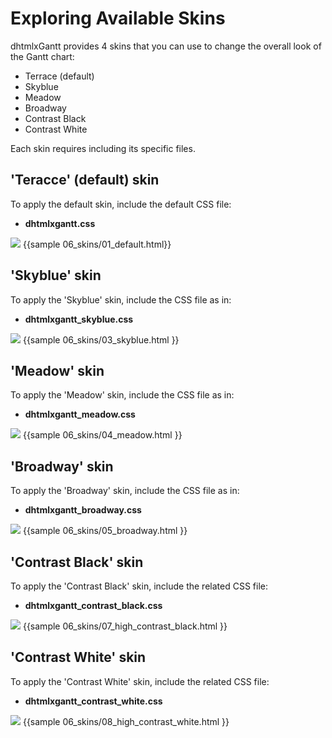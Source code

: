 Exploring Available Skins
===================================
dhtmlxGantt provides 4 skins that you can use to change the overall look of the Gantt chart:

- Terrace (default)
- Skyblue 
- Meadow
- Broadway
- Contrast Black 
- Contrast White

Each skin requires including its specific files.

'Teracce' (default) skin 
-----------------------------
To apply the default skin, include the default CSS file:


- **dhtmlxgantt.css**

<img src="desktop/gantt-default-skin.png"/>
{{sample 06_skins/01_default.html}}



'Skyblue' skin
----------------------------------
To apply the 'Skyblue' skin, include the CSS file as in:


- **dhtmlxgantt_skyblue.css**

<img src="desktop/gantt-skyblue-skin.png"/>
{{sample
06_skins/03_skyblue.html
}}



'Meadow' skin
-----------------------------

To apply the 'Meadow' skin, include the CSS file as in:

- **dhtmlxgantt_meadow.css**


<img src="desktop/gantt-meadow-skin.png"/>
{{sample
06_skins/04_meadow.html
}}


'Broadway' skin
-----------------------------
To apply the 'Broadway' skin, include the CSS file as in:

- **dhtmlxgantt_broadway.css**

<img src="desktop/gantt-broadway-skin.png"/>
{{sample
06_skins/05_broadway.html
}}

'Contrast Black' skin
--------------------

To apply the 'Contrast Black' skin, include the related CSS file:

- **dhtmlxgantt_contrast_black.css**

<img src="desktop/gantt-contrast-black-skin.png"/>
{{sample
06_skins/07_high_contrast_black.html
}}

'Contrast White' skin
---------------------

To apply the 'Contrast White' skin, include the related CSS file:

- **dhtmlxgantt_contrast_white.css**

<img src="desktop/gantt-contrast-white-skin.png"/>
{{sample
06_skins/08_high_contrast_white.html
}}




